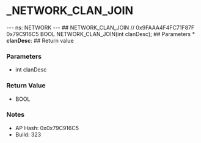 # _NETWORK_CLAN_JOIN

--- ns: NETWORK --- ## NETWORK_CLAN_JOIN  // 0x9FAAA4F4FC71F87F 0x79C916C5 BOOL NETWORK_CLAN_JOIN(int clanDesc);   ## Parameters * **clanDesc**:  ## Return value

### Parameters
* int clanDesc

### Return Value
* BOOL

### Notes
* AP Hash: 0x0x79C916C5
* Build: 323

